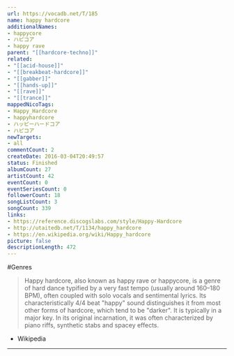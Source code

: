 ```yaml
---
url: https://vocadb.net/T/185
name: happy hardcore
additionalNames: 
- happycore
- ハピコア
- happy rave
parent: "[[hardcore-techno]]"
related:
- "[[acid-house]]"
- "[[breakbeat-hardcore]]"
- "[[gabber]]"
- "[[hands-up]]"
- "[[rave]]"
- "[[trance]]"
mappedNicoTags:
- Happy_Hardcore
- happyhardcore
- ハッピーハードコア
- ハピコア
newTargets:
- all
commentCount: 2
createDate: 2016-03-04T20:49:57
status: Finished
albumCount: 27
artistCount: 42
eventCount: 0
eventSeriesCount: 0
followerCount: 18
songListCount: 3
songCount: 339
links: 
- https://reference.discogslabs.com/style/Happy-Hardcore
- http://utaitedb.net/T/1134/happy_hardcore
- https://en.wikipedia.org/wiki/Happy_hardcore
picture: false
descriptionLength: 472
---
```


#Genres

>Happy hardcore, also known as happy rave or happycore, is a genre of hard dance typified by a very fast tempo (usually around 160–180 BPM), often coupled with solo vocals and sentimental lyrics. Its characteristically 4/4 beat "happy" sound distinguishes it from most other forms of hardcore, which tend to be "darker". It is typically in a major key. In its original incarnation, it was often characterized by piano riffs, synthetic stabs and spacey effects.
- Wikipedia

---

